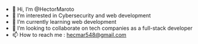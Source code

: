- 👋 Hi, I’m @HectorMaroto
- 👀 I’m interested in Cybersecurity and web development
-  🌱 I’m currently learning web development
- 💞️ I’m looking to collaborate on tech companies as a full-stack developer
- 📫 How to reach me : hecmar548@gmail.com

<!---
HectorMaroto/HectorMaroto is a ✨ special ✨ repository because its `README.md` (this file) appears on your GitHub profile.
You can click the Preview link to take a look at your changes.
--->

